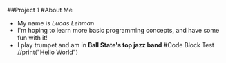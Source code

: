 ##Project 1 
#About Me
* My name is *Lucas Lehman*
* I'm hoping to learn more basic programming concepts, and have some fun with it!
* I play trumpet and am in **Ball State's top jazz band**
#Code Block Test
//print("Hello World")
